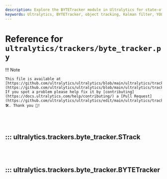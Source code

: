 ```yaml
---
description: Explore the BYTETracker module in Ultralytics for state-of-the-art object tracking using Kalman filtering. Learn about its classes, methods, and attributes.
keywords: Ultralytics, BYTETracker, object tracking, Kalman filter, YOLOv8, documentation
---
```


# Reference for `ultralytics/trackers/byte_tracker.py`

!!! Note

    This file is available at [https://github.com/ultralytics/ultralytics/blob/main/ultralytics/trackers/byte_tracker.py](https://github.com/ultralytics/ultralytics/blob/main/ultralytics/trackers/byte_tracker.py). If you spot a problem please help fix it by [contributing](https://docs.ultralytics.com/help/contributing/) a [Pull Request](https://github.com/ultralytics/ultralytics/edit/main/ultralytics/trackers/byte_tracker.py) 🛠️. Thank you 🙏!

<br><br>

## ::: ultralytics.trackers.byte_tracker.STrack

<br><br>

## ::: ultralytics.trackers.byte_tracker.BYTETracker

<br><br>